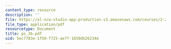 ```yaml
---
content_type: resource
description: ''
file: https://ol-ocw-studio-app-production.s3.amazonaws.com/courses/2-20-marine-hydrodynamics-13-021-spring-2005/5ec7703e1f50f725ae7f1850db262344_ps_3b.pdf
file_type: application/pdf
resourcetype: Document
title: ps_3b.pdf
uid: 5ec7703e-1f50-f725-ae7f-1850db262344
---
```

